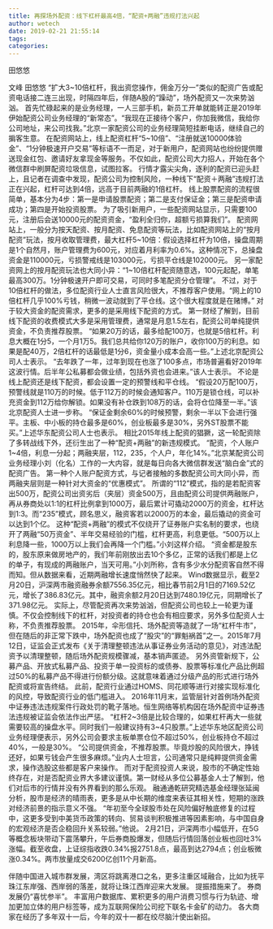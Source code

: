 ```yaml
---
title: 再探场外配资：线下杠杆最高4倍，“配资+两融”违规打法兴起
author: wetech
date: 2019-02-21 21:55:14
tags: 
categories: 
---
```

田悠悠
<!-- more -->
文峰
田悠悠
“扩大3~10倍杠杆，我出资您操作，佣金万分一”类似的配资广告或配资电话接二连三出现，时隔四年后，伴随A股的“躁动”，场外配资又一次来势汹汹。
首先忙碌起来的是业务经理，一人三部手机，新员工开单就能转正是2019年伊始配资公司业务经理的“新常态”。“我现在正接待个客户，你加我微信，我给你公司地址，来公司找我。”北京一家配资公司的业务经理简短挂断电话，继续自己的掮客生意。
在配资网站上，线上配资杠杆“5~10倍”、“注册就送10000体验金”、“1分钟极速开户交易”等标语不一而足，对于新用户，配资网站也纷纷提供赠送现金红包、邀请好友拿现金等服务。不仅如此，配资公司大力招人，开始在各个微信群中刷屏配资垃圾信息，试图拉客。
行情才露尖尖角，逐利的配资已迎头赶上，且记者在调查中发现，配资公司为控制风险，一种线下“配资＋两融”违规打法正在兴起，杠杆可达到4倍，远高于目前两融的1倍杠杆。
线上股票配资的流程很简单，基本分为4步：第一是申请股票配资；第二是支付保证金；第三是配资申请成功；第四是开始投资股票。
为了吸引新用户，一些配资网站显示，只需要100元，注册后会送10000元的配资资金，“盈利全归你，超额亏损算我们”。
配资网站上，一般分为按天配资、按月配资、免息配资等玩法，比如配资网站上的“按月配资”玩法，按月收取管理费，最大杠杆5~10倍：假设选择杠杆为10倍，操盘周期是1个自然月，账户管理费为600元，对应着月利率为0.6%。这种情况下，总操盘资金是110000元，亏损警戒线是103000元，亏损平仓线是102000元。
另一家配资网上的按月配资玩法也大同小异：“1~10倍杠杆配资随意选，100元起配，单笔最高300万。1分钟极速开户即可交易，可同时多笔配资分仓管理”。
不过，对于10倍杠杆的做法，多位配资行业人士直言风险很大，不推荐客户使用。“网上的10倍杠杆几乎100%亏钱，稍微一波动就到了平仓线。这个很大程度就是在赌博。”
对于较大资金的配资需求，更多的是采用线下配资的方式。
第一财经了解到，目前线下配资的收费模式大多是采用管理费，通常是月息1.5左右，配资公司单纯提供资金，不负责推荐股票。
“如果20万的话，最多给配100万，也就是5倍杠杆。利息大概在1分5，一个月1万5。我们总共给你120万的账户，收你100万的利息。如果是配40万，2倍杠杆的话最低是1分6，资金量小成本会高一些。”上述北京配资公司人士表示。
“去年跌了一年，过年到现在也涨了100多点，市场普遍看好2019年这波行情。后半年公私募都会做业绩，包括外资也会进来。”该人士表示。
不论是线上配资还是线下配资，都会设置一定的预警线和平仓线。
“假设20万配100万，预警线就是110万的时候。低于112万的时候会通知客户。110万是锁仓线，可以补充资金到112万给你解锁。如果没有补仓跌到108万的话，会将仓位降至一半。”该北京配资人士进一步称。
“保证金剩余60%的时候预警，剩余一半以下会进行强平。主板、中小板的持仓最多是60%，创业板最多是30%，另外ST股票不能买。”上述华东配资公司人士也表示。
相比2015年线上配资的猖獗，这一轮配资除了多转战线下外，还衍生出了一种“配资+两融”的新违规模式。
“配资，个人账户1~4倍，利息一分起；两融夹层，112，235，个人户，年化14%。”北京某配资公司业务经理小刘（化名）工作的一大内容，就是每日向各大微信群发送“脑白金”式的配资广告。
第一种个人账户配资方式，与记者接触的多数配资公司大同小异，而两融夹层则是一种针对大资金的“优惠模式”。
所谓的“112”模式，指的是若配资客出500万，配资公司出资劣后（夹层）资金500万，且由配资公司提供两融账户，再从券商处以1:1的杠杆比例拿到1000万，最后累计可撬动2000万的资金，杠杆达到1:3。而“235”模式，顾名思义，融资客若以2000万的本金，最后撬动的资金可以达到1个亿。
这种“配资+两融”的模式不仅绕开了证券账户实名制的要求，也绕开了两融“50万资金”、半年交易经验的门槛，杠杆更高，利息更低。“500万以上利息降一些，1000万以上我们会再降一个门槛。”小刘这样介绍。
“资金都是股东的，股东原来做房地产的，我们年前刚放出去10个多亿，正常的话我们都是上亿的单子，有现成的两融账户，当天可用。”小刘所称，含有多少水分配资客自然不得而知。但从数据来看，近期两融增长速度悄然快了起来。
Wind数据显示，截至2月20日，沪深两市融资融券余额7556.35亿元，相比春节前2月1日的7169.52亿元，增长了386.83亿元。其中，融资余额2月20日达到7480.19亿元，同期增长了371.98亿元。
实际上，尽管配资再次来势汹汹，但配资公司也较上一轮更为谨慎。不仅会控制线下的杠杆，对投资者的持仓也会有相应要求，另外多位配资人士称，不负责推荐股票。
2015年，伞形信托、场外配资等造就了一场“杠杆牛市”，但在随后的非正常下跌中，场外配资也成了“股灾”的“罪魁祸首”之一。2015年7月12日，证监会正式发布《关于清理整顿违法从事证券业务活动的意见》，对违法配资予以清理整顿，随后场外配资规模骤减，基本销声匿迹。
另外资管新规下，公募产品、开放式私募产品、投资于单一投资标的或债券、股票等标准化产品比例超过50%的私募产品不得进行份额分级。这就意味着通过分级产品的形式进行场外配资或将宣告终结。
此前，配资行业通过HOMS、同花顺等进行对接实现标准化的风控，导致配资行业的低门槛进入。
2016年11月末，监管层针对首例场外配资中证券违法违规案件行政处罚的靴子落地。恒生网络等机构因在场外配资中证券违法违规被证监会依法作出严惩。
“杠杆2~3倍是比较合理的，如果杠杆再大一些就需要较高的操盘水平。同时我们一般建议持有3~4只股票。”上述华东地区配资公司业务经理便表示，另外公司会要求主板单票仓位不超过50%，创业板持仓不超过40%，一般是30%。
“公司提供资金，不推荐股票。毕竟炒股的风险很大，挣钱还好，如果亏钱会产生很多麻烦。”业内人士坦言，公司通常只是纯粹提供资金需求，操作选股这些都是客户来操作。
而对于配资投资人来说，股市的不确定性始终存在，对是否配资业界大多建议谨慎。第一财经从多位公募基金人士了解到，他们对后市的行情并没有外界看到的那么乐观。
融通通乾研究精选基金经理张延闽分析，股市是经济的晴雨表，更多是从中长期的维度来表征其相关性，短期的涨跌对经济前景的指示意义不强。
“年初至今全球股市处在风险偏好触底修复的过程中，这更多受到中美货币政策的转向、贸易谈判积极推进等因素影响，与中国自身的宏观经济是否企稳回升关系较弱。”他说。
2月21日，沪深两市小幅低开，在5G等概念板块带动下震荡攀升，午后券商股爆发，但随后行情回落创业板也回吐3%涨幅。截至收盘，上证综指收跌0.34%报2751.8点，最高到达2794点；创业板微涨0.34%。两市放量成交6200亿创11个月新高。
 
 
伴随中国进入城市群发展，湾区将跳离港口之名，更多注重区域融合，比如为抚平珠江东岸强、西岸弱的落差，就将让珠江西岸迎来大发展。
提振措施来了。
券商发展仍“喜忧参半”。
丰富用户数据库、累积更多的用户消费习惯与行为轨迹、增加更加立体的用户标签等，成为互联网保险公司挖下联名卡金矿的动力。
各大商家在经历了多年双十一后，今年的双十一都在绞尽脑汁使出新招。
